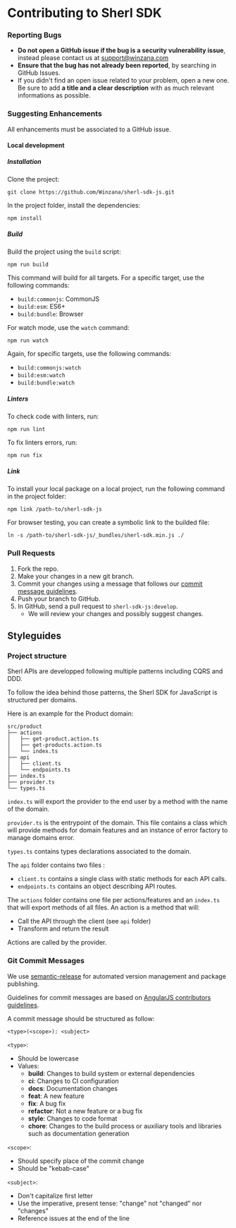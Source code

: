 # Contributing to Sherl SDK

### Reporting Bugs

- **Do not open a GitHub issue if the bug is a security vulnerability issue**, instead please contact us at support@winzana.com
- **Ensure that the bug has not already been reported**, by searching in GitHub Issues.
- If you didn't find an open issue related to your problem, open a new one. Be sure to add **a title and a clear description** with as much relevant informations as possible.

### Suggesting Enhancements

All enhancements must be associated to a GitHub issue.

#### Local development

##### Installation

Clone the project:

```
git clone https://github.com/Winzana/sherl-sdk-js.git
```

In the project folder, install the dependencies:

```
npm install
```

##### Build

Build the project using the `build` script:

```
npm run build
```

This command will build for all targets. For a specific target, use the following commands:

- `build:commonjs`: CommonJS
- `build:esm`: ES6+
- `build:bundle`: Browser

For watch mode, use the `watch` command:

```
npm run watch
```

Again, for specific targets, use the following commands:

- `build:commonjs:watch`
- `build:esm:watch`
- `build:bundle:watch`

##### Linters

To check code with linters, run:

```
npm run lint
```

To fix linters errors, run:

```
npm run fix
```

##### Link

To install your local package on a local project, run the following command in the project folder:

```
npm link /path-to/sherl-sdk-js
```

For browser testing, you can create a symbolic link to the builded file:

```
ln -s /path-to/sherl-sdk-js/_bundles/sherl-sdk.min.js ./
```

### Pull Requests

1. Fork the repo.
2. Make your changes in a new git branch.
3. Commit your changes using a message that follows our [commit message guidelines](CONTRIBUTING.md#git-commit-messages).
4. Push your branch to GitHub.
5. In GitHub, send a pull request to `sherl-sdk-js:develop`.
   - We will review your changes and possibly suggest changes.

## Styleguides

### Project structure

Sherl APIs are developped following multiple patterns including CQRS and DDD.

To follow the idea behind those patterns, the Sherl SDK for JavaScript is structured per domains.

Here is an example for the Product domain:

```
src/product
├── actions
│   ├── get-product.action.ts
│   ├── get-products.action.ts
│   └── index.ts
├── api
│   ├── client.ts
│   └── endpoints.ts
├── index.ts
├── provider.ts
└── types.ts
```

`index.ts` will export the provider to the end user by a method with the name of the domain.

`provider.ts` is the entrypoint of the domain. This file contains a class which will provide methods for domain features and an instance of error factory to manage domains error.

`types.ts` contains types declarations associated to the domain.

The `api` folder contains two files :

- `client.ts` contains a single class with static methods for each API calls.
- `endpoints.ts` contains an object describing API routes.

The `actions` folder contains one file per actions/features and an `index.ts` that will export methods of all files. An action is a method that will:

- Call the API through the client (see `api` folder)
- Transform and return the result

Actions are called by the provider.

### Git Commit Messages

We use [semantic-release](https://github.com/semantic-release/semantic-release) for automated version management and package publishing.

Guidelines for commit messages are based on [AngularJS contributors guidelines](https://github.com/angular/angular.js/blob/master/DEVELOPERS.md#-git-commit-guidelines).

A commit message should be structured as follow:

```
<type>(<scope>): <subject>
```

`<type>`:

- Should be lowercase
- Values:
  - **build**: Changes to build system or external dependencies
  - **ci**: Changes to CI configuration
  - **docs**: Documentation changes
  - **feat**: A new feature
  - **fix**: A bug fix
  - **refactor**: Not a new feature or a bug fix
  - **style**: Changes to code format
  - **chore**: Changes to the build process or auxiliary tools and libraries such as documentation generation

`<scope>`:

- Should specify place of the commit change
- Should be "kebab-case"

`<subject>`:

- Don't capitalize first letter
- Use the imperative, present tense: "change" not "changed" nor "changes"
- Reference issues at the end of the line
